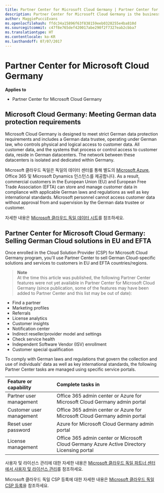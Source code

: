 ```yaml
---
title: Partner Center for Microsoft Cloud Germany | Partner Center for Microsoft Cloud Germany
description: Partner Center for Microsoft Cloud Germany is the business portal for Microsoft partners who want to offer Microsoft cloud solutions to customers in EU and EFTA countries. Microsoft Cloud Germany ensures that your customer data resides in Germany and a designated German data trustee controls access to it. Commercial customers in the European Union (EU) and European Free Trade Association (EFTA) can store and manage customer data in compliance with applicable German laws and regulations as well as key international standards. Microsoft cannot access customer data without approval from and supervision by the German data trustee or customer.
author: MaggiePucciEvans
ms.openlocfilehash: ffdc34a15896f63f838159eeb0328255e4ba810d
ms.sourcegitcommit: c47f8e765def420017abe290f2f7327eab2cbba7
ms.translationtype: HT
ms.contentlocale: ko-KR
ms.lasthandoff: 07/07/2017
---
```

# <a name="partner-center-for-microsoft-cloud-germany"></a>Partner Center for Microsoft Cloud Germany

**Applies to**

-  Partner Center for Microsoft Cloud Germany

## <a name="microsoft-cloud-germany-meeting-german-data-protection-requirements"></a>Microsoft Cloud Germany: Meeting German data protection requirements 

Microsoft Cloud Germany is designed to meet strict German data protection requirements and includes a German data trustee, operating under German law, who controls physical and logical access to customer data. All customer data, and the systems that process or control access to customer data, reside in German datacenters. The network between these datacenters is isolated and dedicated within Germany.

Microsoft 클라우드 독일은 독일의 데이터 센터를 통해 별도의 [Microsoft Azure](https://go.microsoft.com/fwlink/?linkid=847992), Office 365 및 Microsoft Dynamics 인스턴스를 제공합니다. As a result, commercial customers in the European Union (EU) and European Free Trade Association (EFTA) can store and manage customer data in compliance with applicable German laws and regulations as well as key international standards. Microsoft personnel cannot access customer data without approval from and supervision by the German data trustee or customer.

자세한 내용은 [Microsoft 클라우드 독일 데이터 시트](http://download.microsoft.com/download/6/1/3/613C9ECB-9167-4EF5-B131-3BAD8D8A126C/Microsoft_Cloud_Germany_Datasheet.pdf)를 참조하세요.

## <a name="partner-center-for-microsoft-cloud-germany-selling-german-cloud-solutions-in-eu-and-efta"></a>Partner Center for Microsoft Cloud Germany: Selling German Cloud solutions in EU and EFTA

Once enrolled in the Cloud Solution Provider (CSP) for Microsoft Cloud Germany program, you'll use Partner Center to sell German Cloud-specific solutions and services to customers in EU and EFTA countries/regions. 

>**Note**<br>
At the time this article was published, the following Partner Center features were not yet available in Partner Center for Microsoft Cloud Germany (since publication, some of the features may have been added to Partner Center and this list may be out of date):

- Find a partner
- Marketing profiles
- Referrals
- License analytics
- Customer insights
- Notification center
- Indirect reseller/provider model and settings
- Check service health
- Independent Software Vendor (ISV) enrollment
- Customer special qualification

To comply with German laws and regulations that govern the collection and use of individuals' data as well as key international standards, the following Partner Center tasks are managed using specific service portals. 

Feature or capability | Complete tasks in
:--- | :---
Partner user management | Office 365 admin center or Azure for Microsoft Cloud Germany admin portal
Customer user management | Office 365 admin center or Azure for Microsoft Cloud Germany admin portal
Reset user password | Azure for Microsoft Cloud Germany admin portal
License management | Office 365 admin center or Microsoft Cloud Germany Azure Active Directory Licensing portal

사용자 및 라이선스 관리에 대한 자세한 내용은 [Microsoft 클라우드 독일 파트너 센터에서 사용자 및 라이선스 관리](user-management-in-partner-center-for-microsoft-cloud-germany.md)를 참조하세요.

Microsoft 클라우드 독일 CSP 등록에 대한 자세한 내용은 [Microsoft 클라우드 독일 CSP 등록](enroll-in-csp-for-microsoft-cloud-germany.md)을 참조하세요.
